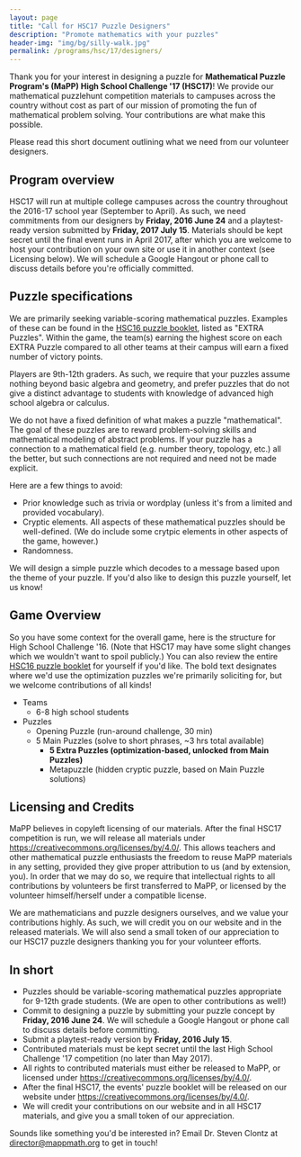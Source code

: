```yaml
---
layout: page
title: "Call for HSC17 Puzzle Designers"
description: "Promote mathematics with your puzzles"
header-img: "img/bg/silly-walk.jpg"
permalink: /programs/hsc/17/designers/
---
```


Thank you for your interest in designing a puzzle for **Mathematical Puzzle
Program's (MaPP) High School Challenge '17 (HSC17)**! We provide our
mathematical puzzlehunt competition materials to campuses across the
country without cost as part of our mission of promoting the fun of
mathematical problem solving. Your contributions are what make this
possible.

Please read this short document outlining what we need from our volunteer
designers.

## Program overview

HSC17 will run at multiple college campuses across the country
throughout the 2016-17 school year (September to April).
As such, we need commitments from our designers by
**Friday, 2016 June 24** and a playtest-ready version submitted
by **Friday, 2017 July 15**. Materials should be kept secret
until the final event runs in April 2017, after which you
are welcome to host your contribution on your own site or use
it in another context (see Licensing below).
We will schedule a Google Hangout or phone call to discuss details
before you're officially committed.


## Puzzle specifications

We are primarily
seeking variable-scoring mathematical puzzles. Examples of these
can be found in the [HSC16 puzzle booklet][booklet], listed as
"EXTRA Puzzles". Within the game, the team(s) earning the highest
score on each EXTRA Puzzle compared to all other teams at their campus
will earn a fixed number of victory points.

[booklet]: https://github.com/MaPPmath/hsc16/raw/master/booklet.pdf

Players are 9th-12th graders. As such, we require that your puzzles
assume nothing beyond basic algebra and geometry, and prefer puzzles
that do not give a distinct advantage to students with knowledge
of advanced high school algebra or calculus.

We do not have a fixed definition of what makes a puzzle
"mathematical". The goal of these puzzles are to reward
problem-solving skills and mathematical modeling of abstract
problems. If your puzzle has a connection to a mathematical field
(e.g. number theory, topology, etc.) all the better, but
such connections are not required and need not be made explicit.

Here are a few things to avoid:

* Prior knowledge such as trivia or wordplay (unless it's from
  a limited and provided vocabulary).
* Cryptic elements. All aspects of these mathematical puzzles should be
  well-defined. (We do include some crytpic elements in other aspects
  of the game, however.)
* Randomness.

We will design a simple puzzle which decodes to a message
based upon the theme of your puzzle. If you'd also like to
design this puzzle yourself, let us know!

## Game Overview

So you have some context for the overall game, here is the structure
for High School Challenge '16. (Note that HSC17 may have some slight changes
which we wouldn't want to spoil publicly.) You can also review the
entire [HSC16 puzzle booklet][booklet] for yourself if you'd like.
The bold text designates where we'd use the
optimization puzzles we're primarily soliciting for, but we welcome
contributions of all kinds!

* Teams
    * 6-8 high school students
* Puzzles
    * Opening Puzzle (run-around challenge, 30 min)
    * 5 Main Puzzles (solve to short phrases, ~3 hrs total available)
        * **5 Extra Puzzles (optimization-based, unlocked from Main Puzzles)**
        * Metapuzzle (hidden cryptic puzzle, based on Main Puzzle solutions)

## Licensing and Credits

MaPP believes in copyleft licensing of our materials. After the
final HSC17 competition is run, we will release all materials
under <https://creativecommons.org/licenses/by/4.0/>.
This allows teachers and other mathematical puzzle enthusiasts
the freedom
to reuse MaPP materials in any setting, provided they
give proper attribution to us (and by extension, you).
In order that we may do so, we require that intellectual rights
to all contributions
by volunteers be first transferred to MaPP, or licensed by the
volunteer himself/herself under a compatible license.

We are mathematicians and puzzle designers ourselves, and we
value your contributions highly. As such, we will credit you
on our website and in the released materials. We will also
send a small token of our appreciation to our HSC17 puzzle
designers thanking you for your volunteer efforts.

## In short

* Puzzles should be variable-scoring mathematical puzzles
  appropriate for 9-12th grade students. (We are open to
  other contributions as well!)
* Commit to designing a puzzle by submitting your puzzle concept by
  **Friday, 2016 June 24**. We will schedule a Google Hangout
  or phone call to discuss details before committing.
* Submit a playtest-ready version by **Friday, 2016 July 15**.
* Contributed materials must be kept secret until the last High School
  Challenge '17 competition (no later than May 2017).
* All rights to contributed materials must either be released to
  MaPP, or licensed under
  <https://creativecommons.org/licenses/by/4.0/>.
* After the final
  HSC17, the events' puzzle booklet will be released on our website
  under <https://creativecommons.org/licenses/by/4.0/>.
* We will credit your contributions on our website and in all HSC17
  materials, and give you a small token of our appreciation.

Sounds like something you'd be interested in? Email Dr. Steven Clontz
at <director@mappmath.org> to get in touch!

